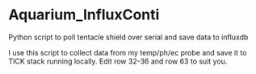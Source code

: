 # Aquarium_InfluxConti
Python script to poll tentacle shield over serial and save data to influxdb

I use this script to collect data from my temp/ph/ec probe and save it to TICK stack running locally.
Edit row 32-36 and row 63 to suit you.

